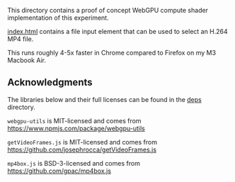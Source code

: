 This directory contains a proof of concept WebGPU compute shader implementation of this experiment.

[index.html](index.html) contains a file input element that can be used to select an H.264 MP4 file.

This runs roughly 4-5x faster in Chrome compared to Firefox on my M3 Macbook Air.

## Acknowledgments

The libraries below and their full licenses can be found in the [deps](deps) directory.

`webgpu-utils` is MIT-licensed and comes from https://www.npmjs.com/package/webgpu-utils

`getVideoFrames.js` is MIT-licensed and comes from https://github.com/josephrocca/getVideoFrames.js

`mp4box.js` is BSD-3-licensed and comes from https://github.com/gpac/mp4box.js
